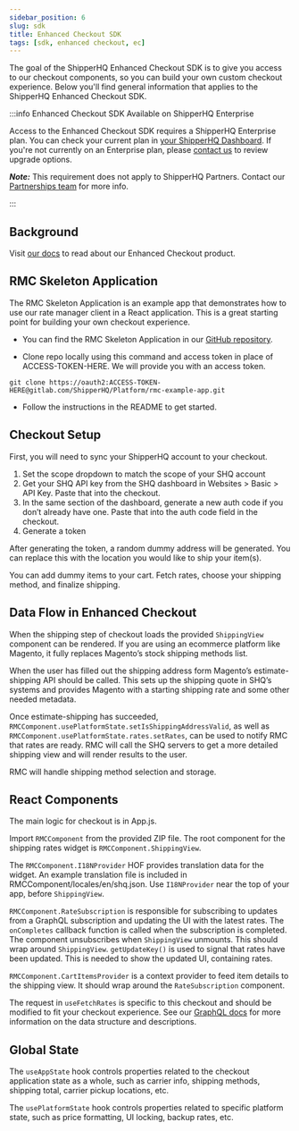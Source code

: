 ```yaml
---
sidebar_position: 6
slug: sdk
title: Enhanced Checkout SDK
tags: [sdk, enhanced checkout, ec]
---
```


The goal of the ShipperHQ Enhanced Checkout SDK is to give you access to our checkout components, so you can build your own custom checkout experience. Below you'll find general information that applies to the ShipperHQ Enhanced Checkout SDK.

:::info Enhanced Checkout SDK Available on ShipperHQ Enterprise

Access to the Enhanced Checkout SDK requires a ShipperHQ Enterprise plan. You can check your current plan in [your ShipperHQ Dashboard](https://docs.shipperhq.com/subscription/#What_plan_am_I_on). If you're not currently on an Enterprise plan, please [contact us](https://shipperhq.com/contact) to review upgrade options.

***Note:*** This requirement does not apply to ShipperHQ Partners. Contact our [Partnerships team](https://shipperhq.com/contact) for more info.

:::

## Background
Visit [our docs](https://shipperhq.com/enhanced-checkout) to read about our Enhanced Checkout product.

## RMC Skeleton Application
The RMC Skeleton Application is an example app that demonstrates how to use our rate manager client in a React application. This is a great starting point for building your own checkout experience. 

- You can find the RMC Skeleton Application in our [GitHub repository](https://gitlab.com/ShipperHQ/Platform/rmc-example-app).

- Clone repo locally using this command and access token in place of ACCESS-TOKEN-HERE. We will provide you with an access token.

```
git clone https://oauth2:ACCESS-TOKEN-HERE@gitlab.com/ShipperHQ/Platform/rmc-example-app.git
```

- Follow the instructions in the README to get started.

## Checkout Setup
First, you will need to sync your ShipperHQ account to your checkout.

1. Set the scope dropdown to match the scope of your SHQ account
2. Get your SHQ API key from the SHQ dashboard in Websites > Basic > API Key. Paste that into the checkout. 
3. In the same section of the dashboard, generate a new auth code if you don’t already have one. Paste that into the auth code field in the checkout. 
4. Generate a token

After generating the token, a random dummy address will be generated. You can replace this with the location you would like to ship your item(s). 

You can add dummy items to your cart. Fetch rates, choose your shipping method, and finalize shipping.

## Data Flow in Enhanced Checkout
When the shipping step of checkout loads the provided `ShippingView` component can be rendered. If you are using an ecommerce platform like Magento, it fully replaces Magento’s stock shipping methods list.
					
When the user has filled out the shipping address form Magento’s estimate-shipping API should be called. This sets up the shipping quote in SHQ’s systems and provides Magento with a starting shipping rate and some other needed metadata.

Once estimate-shipping has succeeded, `RMCComponent.usePlatformState.setIsShippingAddressValid`, as well as `RMCComponent.usePlatformState.rates.setRates`, can be used to notify RMC that rates are ready.
RMC will call the SHQ servers to get a more detailed shipping view and will render results to the user.

RMC will handle shipping method selection and storage. 

## React Components
The main logic for checkout is in App.js. 

Import `RMCComponent` from the provided ZIP file. The root component for the shipping rates widget is `RMCComponent.ShippingView`.

The `RMCComponent.I18NProvider` HOF provides translation data for the widget. An example translation file is included in RMCComponent/locales/en/shq.json. Use `I18NProvider` near the top of your app, before `ShippingView`.

`RMCComponent.RateSubscription` is responsible for subscribing to updates from a GraphQL subscription and updating the UI with the latest rates. The `onCompletes` callback function is called when the subscription is completed. The component unsubscribes when `ShippingView` unmounts. This should wrap around `ShippingView`. `getUpdateKey()` is used to signal that rates have been updated. This is needed to show the updated UI, containing rates. 

`RMCComponent.CartItemsProvider` is a context provider to feed item details to the shipping view. It should wrap around the `RateSubscription` component. 

The request in `useFetchRates` is specific to this checkout and should be modified to fit your checkout experience. See our [GraphQL docs](https://dev.shipperhq.com/rates-service) for more information on the data structure and descriptions. 

## Global State
The `useAppState` hook controls properties related to the checkout application state as a whole, such as carrier info, shipping methods, shipping total, carrier pickup locations, etc.

The `usePlatformState` hook controls properties related to specific platform state, such as price formatting, UI locking, backup rates, etc. 
